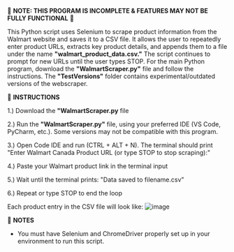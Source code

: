🚧 **NOTE: THIS PROGRAM IS INCOMPLETE & FEATURES MAY NOT BE FULLY FUNCTIONAL** 🚧

This Python script uses Selenium to scrape product information from the Walmart website and saves it to a CSV file. It allows the user to repeatedly enter product URLs, extracts key product details, and appends them to a file under the name **"walmart_product_data.csv."** The script continues to prompt for new URLs until the user types STOP. For the main Python program, download the **"WalmartScraper.py"** file and follow the instructions. The **"TestVersions"** folder contains experimental/outdated versions of the webscraper.  


🔧 **INSTRUCTIONS**

1.) Download the **"WalmartScraper.py** file

2.) Run the **"WalmartScraper.py"** file, using your preferred IDE (VS Code, PyCharm, etc.). Some versions may not be compatible with this program.

3.) Open Code IDE and run (CTRL + ALT + N). The terminal should print "Enter Walmart Canada Product URL (or type STOP to stop scraping):"

4.) Paste your Walmart product link in the terminal input

5.) Wait until the terminal prints: "Data saved to filename.csv"

6.) Repeat or type STOP to end the loop<br>

Each product entry in the CSV file will look like:
![image](https://github.com/user-attachments/assets/df1db2d6-6870-452e-9d3e-b4489a1b5ba3)



🚨 **NOTES**
- You must have Selenium and ChromeDriver properly set up in your environment to run this script.
